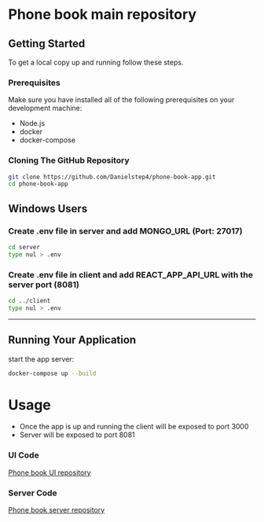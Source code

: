 # Phone book main repository 

## Getting Started
To get a local copy up and running follow these steps.

### Prerequisites
Make sure you have installed all of the following prerequisites on your development machine:
* Node.js
* docker
* docker-compose

### Cloning The GitHub Repository

```bash
git clone https://github.com/Danielstep4/phone-book-app.git
cd phone-book-app

```
## Windows Users
### Create .env file in server and add MONGO_URL (Port: 27017)
```bash
cd server
type nul > .env

```
### Create .env file in client and add REACT_APP_API_URL with the server port (8081)
```bash
cd ../client
type nul > .env

```

<hr>

## Running Your Application 
start the app server:

```bash
docker-compose up --build
```

# Usage 
- Once the app is up and running the client will be exposed to port 3000
- Server will be exposed to port 8081
  

### UI Code
[Phone book UI repository](https://github.com/danielstep4/phone-book-ui)
### Server Code
[Phone book server repository](https://github.com/danielstep4/phone-book-server)

